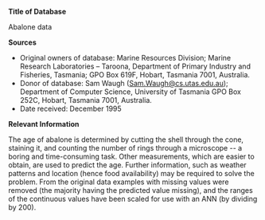 **Title of Database**

Abalone data

**Sources**
- Original owners of database: Marine Resources Division; Marine Research Laboratories –
Taroona, Department of Primary Industry and Fisheries, Tasmania; GPO Box 619F, Hobart,
Tasmania 7001, Australia.
- Donor of database: Sam Waugh (Sam.Waugh@cs.utas.edu.au); Department of Computer
Science, University of Tasmania GPO Box 252C, Hobart, Tasmania 7001, Australia.
- Date received: December 1995

**Relevant Information**

The age of abalone is determined by cutting the shell through the cone, staining it, and counting
the number of rings through a microscope -- a boring and time-consuming task. Other 
measurements, which are easier to obtain, are used to predict the age. Further information, such
as weather patterns and location (hence food availability) may be required to solve the problem.
From the original data examples with missing values were removed (the majority having the
predicted value missing), and the ranges of the continuous values have been scaled for use with
an ANN (by dividing by 200).
